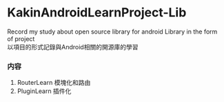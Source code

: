 # KakinAndroidLearnProject-Lib
Record my study about open source library for android Library in the form of project    
以項目的形式記錄與Android相關的開源庫的學習    

### 内容
1. RouterLearn 模塊化和路由
2. PluginLearn 插件化